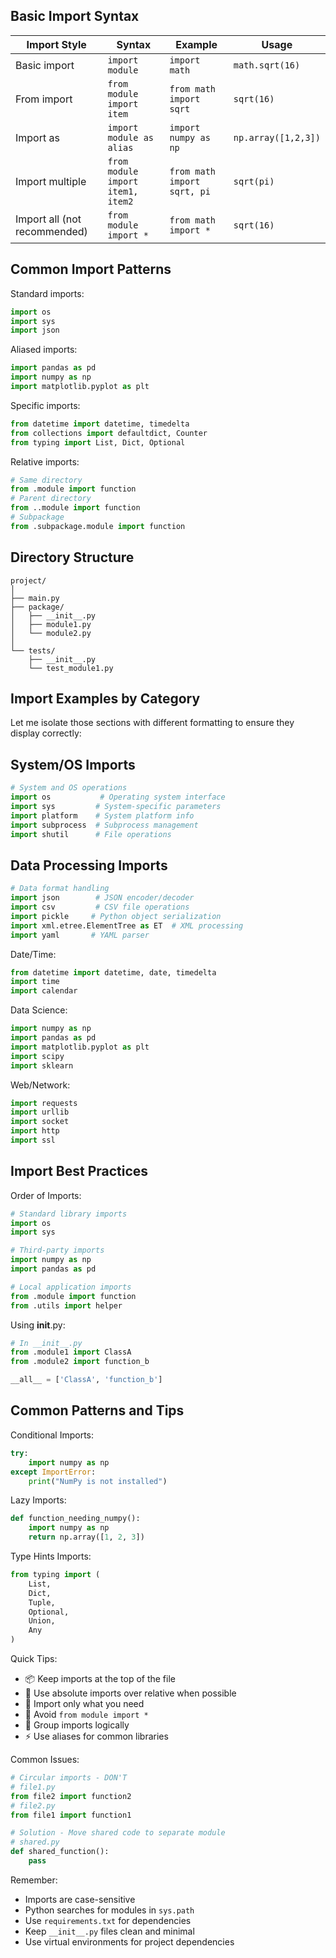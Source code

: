 ## Basic Import Syntax
| Import Style | Syntax | Example | Usage |
|-------------|---------|---------|--------|
| Basic import | `import module` | `import math` | `math.sqrt(16)` |
| From import | `from module import item` | `from math import sqrt` | `sqrt(16)` |
| Import as | `import module as alias` | `import numpy as np` | `np.array([1,2,3])` |
| Import multiple | `from module import item1, item2` | `from math import sqrt, pi` | `sqrt(pi)` |
| Import all (not recommended) | `from module import *` | `from math import *` | `sqrt(16)` |

## Common Import Patterns

Standard imports:
```python
import os
import sys
import json
```

Aliased imports:
```python
import pandas as pd
import numpy as np
import matplotlib.pyplot as plt
```

Specific imports:
```python
from datetime import datetime, timedelta
from collections import defaultdict, Counter
from typing import List, Dict, Optional
```

Relative imports:
```python
# Same directory
from .module import function
# Parent directory
from ..module import function
# Subpackage
from .subpackage.module import function
```

## Directory Structure
```
project/
│
├── main.py
├── package/
│   ├── __init__.py
│   ├── module1.py
│   └── module2.py
│
└── tests/
    ├── __init__.py
    └── test_module1.py
```

## Import Examples by Category

Let me isolate those sections with different formatting to ensure they display correctly:

## System/OS Imports
```python
# System and OS operations
import os           # Operating system interface
import sys         # System-specific parameters
import platform    # System platform info
import subprocess  # Subprocess management
import shutil      # File operations
```

## Data Processing Imports
```python
# Data format handling
import json        # JSON encoder/decoder
import csv         # CSV file operations
import pickle     # Python object serialization
import xml.etree.ElementTree as ET  # XML processing
import yaml       # YAML parser
```

Date/Time:
```python
from datetime import datetime, date, timedelta
import time
import calendar
```

Data Science:
```python
import numpy as np
import pandas as pd
import matplotlib.pyplot as plt
import scipy
import sklearn
```

Web/Network:
```python
import requests
import urllib
import socket
import http
import ssl
```

## Import Best Practices

Order of Imports:
```python
# Standard library imports
import os
import sys

# Third-party imports
import numpy as np
import pandas as pd

# Local application imports
from .module import function
from .utils import helper
```

Using __init__.py:
```python
# In __init__.py
from .module1 import ClassA
from .module2 import function_b

__all__ = ['ClassA', 'function_b']
```

## Common Patterns and Tips

Conditional Imports:
```python
try:
    import numpy as np
except ImportError:
    print("NumPy is not installed")
```

Lazy Imports:
```python
def function_needing_numpy():
    import numpy as np
    return np.array([1, 2, 3])
```

Type Hints Imports:
```python
from typing import (
    List,
    Dict,
    Tuple,
    Optional,
    Union,
    Any
)
```

Quick Tips:
- 📦 Keep imports at the top of the file
- 🔄 Use absolute imports over relative when possible
- 🎯 Import only what you need
- 🚫 Avoid `from module import *`
- 📝 Group imports logically
- ⚡ Use aliases for common libraries

Common Issues:
```python
# Circular imports - DON'T
# file1.py
from file2 import function2
# file2.py
from file1 import function1

# Solution - Move shared code to separate module
# shared.py
def shared_function(): 
    pass
```

Remember:
- Imports are case-sensitive
- Python searches for modules in `sys.path`
- Use `requirements.txt` for dependencies
- Keep `__init__.py` files clean and minimal
- Use virtual environments for project dependencies